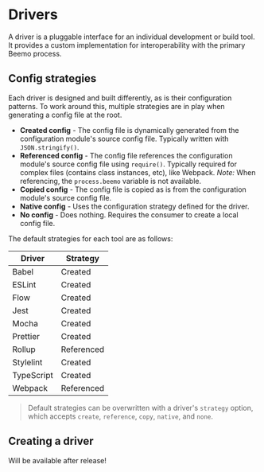# Drivers

A driver is a pluggable interface for an individual development or build tool. It provides a custom
implementation for interoperability with the primary Beemo process.

## Config strategies

Each driver is designed and built differently, as is their configuration patterns. To work around
this, multiple strategies are in play when generating a config file at the root.

- **Created config** - The config file is dynamically generated from the configuration module's
  source config file. Typically written with `JSON.stringify()`.
- **Referenced config** - The config file references the configuration module's source config file
  using `require()`. Typically required for complex files (contains class instances, etc), like
  Webpack. _Note:_ When referencing, the `process.beemo` variable is not available.
- **Copied config** - The config file is copied as is from the configuration module's source config
  file.
- **Native config** - Uses the configuration strategy defined for the driver.
- **No config** - Does nothing. Requires the consumer to create a local config file.

The default strategies for each tool are as follows:

| Driver     | Strategy   |
| ---------- | ---------- |
| Babel      | Created    |
| ESLint     | Created    |
| Flow       | Created    |
| Jest       | Created    |
| Mocha      | Created    |
| Prettier   | Created    |
| Rollup     | Referenced |
| Stylelint  | Created    |
| TypeScript | Created    |
| Webpack    | Referenced |

> Default strategies can be overwritten with a driver's `strategy` option, which accepts `create`,
> `reference`, `copy`, `native`, and `none`.

## Creating a driver

Will be available after release!
